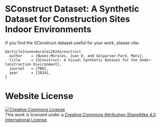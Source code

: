 # SConstruct Dataset: A Synthetic Dataset for Construction Sites Indoor Environments

If you find the SConstruct dataset useful for your work, please cite:
```
@article{nunezmorales2024sconstruct
  author    = {Nunez-Morales, Juan D. and Golparvar-Fard, Mani},
  title     = {SConstruct: A Visual Synthetic Dataset for the Under-Construction Environment},
  journal   = {TBD},
  year      = {2024},
}
```

# Website License
<a rel="license" href="http://creativecommons.org/licenses/by-sa/4.0/"><img alt="Creative Commons License" style="border-width:0" src="https://i.creativecommons.org/l/by-sa/4.0/88x31.png" /></a><br />This work is licensed under a <a rel="license" href="http://creativecommons.org/licenses/by-sa/4.0/">Creative Commons Attribution-ShareAlike 4.0 International License</a>.
